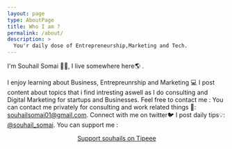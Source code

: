 ```yaml
---
layout: page
type: AboutPage
title: Who I am ?
permalink: /about/
description: >
  You'r daily dose of Entrepreneurship,Marketing and Tech.
---
```

I'm Souhail Somai 👨‍💻, I live somewhere here🌎 .

I enjoy learning about Business, Entrepreunrship and Marketing 💻
I post content about topics that i find intresting aswell as I do consulting and Digital Marketing for startups and Businesses.
Feel free to contact me :
You can contact me privately for consulting and work related things 💼: <a href="mailto:somaisouhail0@gmail.com">souhailsomai01@gmail.com</a>.
Connect with me on twitter🐦 I post daily tips💡: <a href="https://twitter.com/souhail_somai">@souhail_somai</a>.
You can support me :<center> <a href="https://en.tipeee.com/souhails" class="tipeee-goal-block" data-color="blue">Support souhails on Tipeee</a></center>
<script async src="https://plugin.tipeee.com/widget.js" charset="utf-8"></script>
